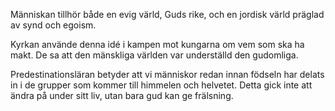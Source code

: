 Människan tillhör både en evig värld, Guds rike, och en jordisk värld präglad av synd och egoism.

Kyrkan använde denna idé i kampen mot kungarna om vem som ska ha makt. De sa att den mänskliga världen var underställd den gudomliga.

Predestinationsläran betyder att vi människor redan innan födseln har delats in i de grupper som kommer till himmelen och helvetet. Detta gick inte att ändra på under sitt liv, utan bara gud kan ge frälsning.